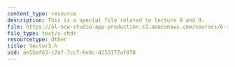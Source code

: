 ```yaml
---
content_type: resource
description: This is a special file related to lecture 8 and 9.
file: https://ol-ocw-studio-app-production.s3.amazonaws.com/courses/6-s096-effective-programming-in-c-and-c-january-iap-2014/ae55af63c7af7cc76e0c4253177af878_Vector3.h
file_type: text/x-chdr
resourcetype: Other
title: Vector3.h
uid: ae55af63-c7af-7cc7-6e0c-4253177af878
---
```


